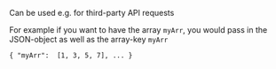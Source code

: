Can be used e.g. for third-party API requests

For example if you want to have the array `myArr`, you would pass in the JSON-object as well as the array-key `myArr`

`
{
    "myArr":  [1, 3, 5, 7],
    ...
}
`